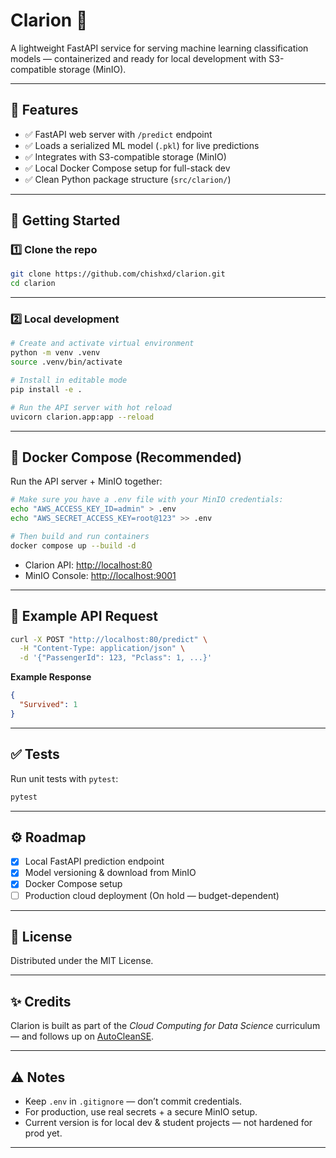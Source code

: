# Clarion 🚀

A lightweight FastAPI service for serving machine learning classification models — containerized and ready for local development with S3-compatible storage (MinIO).

---

## 📌 Features

- ✅ FastAPI web server with `/predict` endpoint
- ✅ Loads a serialized ML model (`.pkl`) for live predictions
- ✅ Integrates with S3-compatible storage (MinIO)
- ✅ Local Docker Compose setup for full-stack dev
- ✅ Clean Python package structure (`src/clarion/`)

---

## 🚀 Getting Started

### 1️⃣ Clone the repo

```bash
git clone https://github.com/chishxd/clarion.git
cd clarion
````

---

### 2️⃣ Local development

```bash
# Create and activate virtual environment
python -m venv .venv
source .venv/bin/activate

# Install in editable mode
pip install -e .

# Run the API server with hot reload
uvicorn clarion.app:app --reload
```

---

## 🐳 Docker Compose (Recommended)

Run the API server + MinIO together:

```bash
# Make sure you have a .env file with your MinIO credentials:
echo "AWS_ACCESS_KEY_ID=admin" > .env
echo "AWS_SECRET_ACCESS_KEY=root@123" >> .env

# Then build and run containers
docker compose up --build -d
```

* Clarion API: [http://localhost:80](http://localhost:80)
* MinIO Console: [http://localhost:9001](http://localhost:9001)

---

## 🔬 Example API Request

```bash
curl -X POST "http://localhost:80/predict" \
  -H "Content-Type: application/json" \
  -d '{"PassengerId": 123, "Pclass": 1, ...}'
```

**Example Response**

```json
{
  "Survived": 1
}
```

---

## ✅ Tests

Run unit tests with `pytest`:

```bash
pytest
```

---

## ⚙️ Roadmap

* [x] Local FastAPI prediction endpoint
* [x] Model versioning & download from MinIO
* [x] Docker Compose setup
* [ ] Production cloud deployment (On hold — budget-dependent)

---

## 📜 License

Distributed under the MIT License.

---

## ✨ Credits

Clarion is built as part of the *Cloud Computing for Data Science* curriculum — and follows up on [AutoCleanSE](https://github.com/chishxd/autocleanse).

---
## ⚠️ Notes

* Keep `.env` in `.gitignore` — don’t commit credentials.
* For production, use real secrets + a secure MinIO setup.
* Current version is for local dev & student projects — not hardened for prod yet.

---
